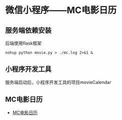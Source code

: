 # 微信小程序——MC电影日历

## 服务端依赖安装
后端使用flask框架

```
nohup python movie.py > ./mc.log 2>&1 &
```
## 小程序开发工具

服务端启动后，小程序开发工具的项目movieCalendar

## MC电影日历
- [MC电影日历](https://github.com/lyln/MyWeb/blob/master/mc/MC电影日历.jpg)

